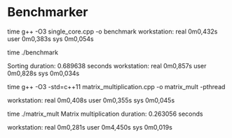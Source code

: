 # Benchmarker


time g++ -O3 single_core.cpp -o benchmark
workstation:
    real	0m0,432s
    user	0m0,383s
    sys	0m0,054s


time ./benchmark

Sorting duration: 0.689638 seconds
workstation:
    real	0m0,857s
    user	0m0,828s
    sys	0m0,034s


time g++ -O3 -std=c++11 matrix_multiplication.cpp -o matrix_mult -pthread

workstation:
    real    0m0,408s
    user    0m0,355s
    sys     0m0,045s


time ./matrix_mult
Matrix multiplication duration: 0.263056 seconds

workstation:
    real	0m0,281s
    user	0m4,450s
    sys	0m0,019s